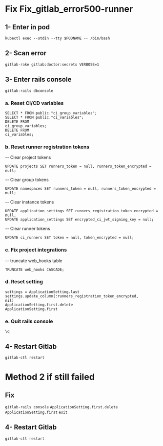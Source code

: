 # Fix Fix_gitlab_error500-runner
## 1- Enter in pod
<code>kubectl exec --stdin --tty $PODNAME -- /bin/bash</code>

## 2- Scan error
<code>gitlab-rake gitlab:doctor:secrets VERBOSE=1</code>

## 3- Enter rails console
<code>gitlab-rails dbconsole</code>
### a. Reset CI/CD variables
<code>SELECT * FROM public."ci_group_variables";</code><br/>
<code>SELECT * FROM public."ci_variables";</code><br/>
<code>DELETE FROM ci_group_variables;</code><br/>
<code>DELETE FROM ci_variables;</code>
    
### b. Reset runner registration tokens
<p>-- Clear project tokens</p>
<code>UPDATE projects SET runners_token = null, runners_token_encrypted = null;</code>
<p>-- Clear group tokens</p>
<code>UPDATE namespaces SET runners_token = null, runners_token_encrypted = null;</code>
<p>-- Clear instance tokens</p>
<code>UPDATE application_settings SET runners_registration_token_encrypted = null;</code><br/>
<code>UPDATE application_settings SET encrypted_ci_jwt_signing_key = null;</code>
<p>-- Clear runner tokens</p>
<code>UPDATE ci_runners SET token = null, token_encrypted = null;</code>
    
### c. Fix project integrations
<p>-- truncate web_hooks table</p>
<code>TRUNCATE web_hooks CASCADE;</code>

### d. Reset setting
<code>settings = ApplicationSetting.last</code><br/>
<code>settings.update_column(:runners_registration_token_encrypted, nil)</code><br/>
<code>ApplicationSetting.first.delete</code><br/>
<code>ApplicationSetting.first</code>

### e. Quit rails console
<code>\q</code>

## 4- Restart Gitlab
<code>gitlab-ctl restart</code>

# Method 2 if still failed
## Fix
<code>gitlab-rails console</code>
<code>ApplicationSetting.first.delete</code>
<code>ApplicationSetting.first</code>
<code>exit</code>
## 4- Restart Gitlab
<code>gitlab-ctl restart</code>
